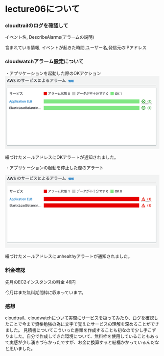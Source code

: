 # lecture06について

### cloudtrailのログを確認して

イベント名,
DescribeAlarms(アラームの説明)

含まれている情報,
イベントが起きた時間,ユーザー名,発信元のIPアドレス


### cloudwatchアラーム設定について

・アプリケーションを起動した際のOKアクション
![ALBアクション確認](images06/ALB_OK.png)

紐づけたメールアドレスにOKアラートが通知されました。


・アプリケーションの起動を停止した際のアラート

![ALBアラート確認](images06/ALB_unhealthy.png)

紐づけたメールアドレスにunhealthyアラートが通知されました。


### 料金確認

先月のEC2インスタンスの料金
46円

今月はまだ無料期間枠に収まっています。


### 感想
cloudtrail、cloudwatchについて実際にサービスを扱ってみたり、ログを確認したことで今まで資格勉強の為に文字で覚えたサービスの理解を深めることができました。
見積書についてこういった書類を作成することも初なので少し手こずりました。自分で作成してきた環境について、無料枠を使用していることもあって実感が少し湧きづらかったですが、お金に換算すると結構かかっているんだなと思いました。
